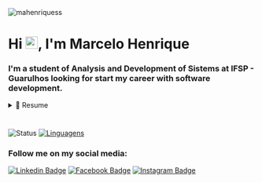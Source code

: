 <img src="https://komarev.com/ghpvc/?username=mahenriquess" alt="mahenriquess" />

# Hi <img src="https://media.giphy.com/media/hvRJCLFzcasrR4ia7z/giphy.gif" width="25px">, I'm Marcelo Henrique

### I'm a student of Analysis and Development of Sistems at IFSP - Guarulhos looking for start my career with software development. 

<details>
  <summary>📃 Resume</summary>

## Education

- 📖 **Data Science**\
📆 2022 - estimated to conclude in 2025\
📍 **Universidade Virtual de São Paulo - UNIVESP** - Remote, Brazil

- 📖 **Analysis and Development of Sistems**\
📆 2017 - 2021\
📍 **Intituto Federal de Educação, Ciência e Tecnologia de São Paulo** - Guarulhos, Brazil

## Experience

- 👨‍💻 **TOTVS Developer - active**\
📆 2022
📍 **Grupo Comm S/A** - São Paulo/SP, Brazil

- 👨‍💻 **Full-stack Developer**\
📆 2021 - 2022\
📍 **Onbest Tecnologia** - Arujá/SP, Brazil

<img align="left" src="https://img.shields.io/badge/.NET-512BD4?style=for-the-badge&logo=dotnet&logoColor=white" />
<img align="left" src="https://img.shields.io/badge/PHP-777BB4?logo=php&logoColor=white" />
<img align="left" src="https://img.shields.io/badge/MySQL-00000F?style=for-the-badge&logo=mysql&logoColor=white">
<img align="left" src="https://img.shields.io/badge/JavaScript-F7DF1E?style=for-the-badge&logo=javascript&logoColor=black">
<img align="left" src="https://img.shields.io/badge/Android_Studio-3DDC84?style=for-the-badge&logo=android-studio&logoColor=white">
<img align="left" src="https://img.shields.io/badge/Angular-DD0031?style=for-the-badge&logo=angular&logoColor=white">

- 👨‍💻 **Technical Support Assistant**\
📆 2017 - 2020\
📍 **Metalurgica Golin S/A** - Guarulhos/SP, Brazil

<img align="left" src="https://img.shields.io/badge/Windows-0078D6?logo=windows&logoColor=white" />
<img align="left" src="https://img.shields.io/badge/Linux-FCC624?style=for-the-badge&logo=linux&logoColor=black">
<img align="left" src="https://img.shields.io/badge/Microsoft%20Excel-217346?logo=microsoft-excel&logoColor=white" />
<img align="left" src="https://img.shields.io/badge/Microsoft%20Office-D83B01?logo=microsoft-office&logoColor=white" />
<img align="left" src="https://img.shields.io/badge/PHP-777BB4?logo=php&logoColor=white" />
<img align="left" src="https://img.shields.io/badge/MySQL-00000F?style=for-the-badge&logo=mysql&logoColor=white">
<img align="left" src="https://img.shields.io/badge/JavaScript-F7DF1E?style=for-the-badge&logo=javascript&logoColor=black">
<img align="left" src="https://img.shields.io/badge/HTML5-E34F26?style=for-the-badge&logo=html5&logoColor=white">
<img align="left" src="https://img.shields.io/badge/CSS3-1572B6?style=for-the-badge&logo=css3&logoColor=white">

<br><br><br>
</details>

#
![Status](https://github-readme-stats.vercel.app/api?username=mahenriquess) [![Linguagens](https://github-readme-stats.vercel.app/api/top-langs/?username=mahenriquess&layout=compact)](https://github.com/mahenriquess)

### Follow me on my social media:
[![Linkedin Badge](https://img.shields.io/badge/LinkedIn-0077B5?style=for-the-badge&logo=linkedin&logoColor=white)](https://linkedin/in/mahenriquess)
[![Facebook Badge](https://img.shields.io/badge/Facebook-1877F2?style=for-the-badge&logo=facebook&logoColor=white&link=link_do_seu_perfil)](https://facebook.com/mahenriquess) 
[![Instagram Badge](https://img.shields.io/badge/Instagram-E4405F?style=for-the-badge&logo=instagram&logoColor=white&link=mahenriquess)](https://instagram.com/mahenriquess)
